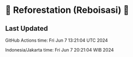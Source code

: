 
# 🌳 Reforestation (Reboisasi) 🌲

## Last Updated

GitHub Actions time: Fri Jun  7 13:21:04 UTC 2024

Indonesia/Jakarta time: Fri Jun  7 20:21:04 WIB 2024
